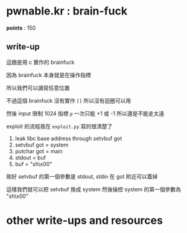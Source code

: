 # pwnable.kr : brain-fuck

**points** : 150

## write-up

這題是用 c 實作的 brainfuck

因為 brainfuck 本身就是在操作指標

所以我們可以讀寫任意位置

不過這個 brainfuck 沒有實作 `[]` 所以沒有迴圈可以用

然後 input 限制 1024 指標 `p` 一次只能 +1 或 -1 所以還是不能走太遠

exploit 的流程我在 `exploit.py` 寫的很清楚了

1. leak libc base address through setvbuf got
2. setvbuf got = system
3. putchar got = main
4. stdout = buf
5. buf = "sh\x00"

剛好 setvbuf 的第一個參數是 stdout, stdin 在 got 附近可以蓋掉

這樣我們就可以把 setvbuf 換成 system 然後操控 system 的第一個參數為 "sh\x00"

# other write-ups and resources

